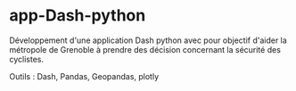 # app-Dash-python

Développement d'une application Dash python avec pour objectif d'aider la métropole de Grenoble à prendre des décision concernant la sécurité des cyclistes. 

Outils : Dash, Pandas, Geopandas, plotly
